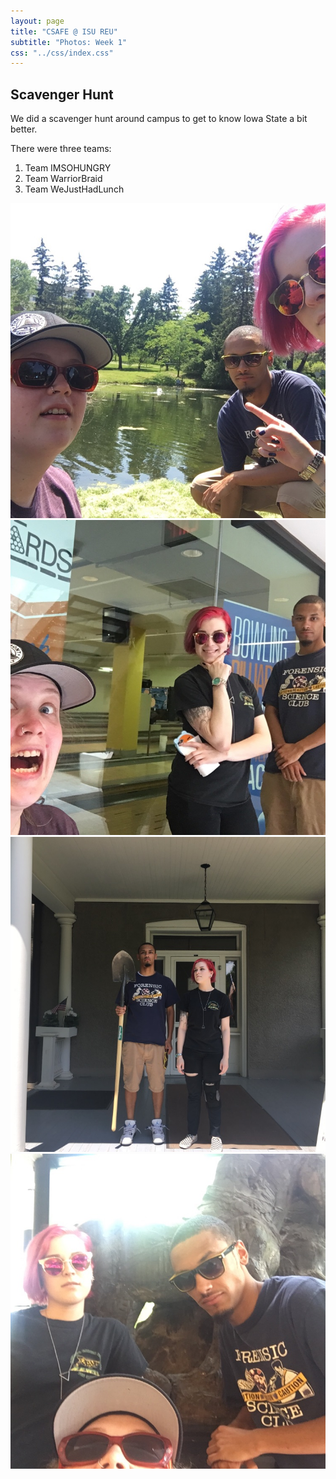 ```yaml
---
layout: page
title: "CSAFE @ ISU REU"
subtitle: "Photos: Week 1"
css: "../css/index.css"
---
```


## Scavenger Hunt

We did a scavenger hunt around campus to get to know Iowa State a bit better. 

There were three teams:

1. Team IMSOHUNGRY
2. Team WarriorBraid
3. Team WeJustHadLunch


<div class="slider fade">
					
<div><div class="image"><img src="../img/sh/ish/Bird_is_the_word.jpeg" alt="Team IMSOHUNGRY at Lake Laverne"></div></div>	
<div><div class="image"><img src="../img/sh/ish/Bowling_for_Clues.jpeg" alt="Team IMSOHUNGRY outside the MU bowling alley"></div></div>	
<div><div class="image"><img src="../img/sh/ish/Farmhouse_Aesthetic.jpeg" alt="Team IMSOHUNGRY by the farmhouse"></div></div>
<div><div class="image"><img src="../img/sh/ish/Mystery_Art_12.jpeg" alt="Team IMSOHUNGRY by some campus art"></div></div>
</div>

<script type="text/javascript">
 $(document).ready(function(){
  $('.fade').slick({
  dots: true,
  infinite: true,
  speed: 500,
  fade: true,
  cssEase: 'linear'
  });
});
</script>